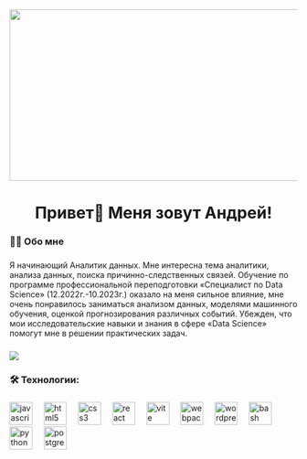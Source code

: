 
<div align="center">
  <img src="https://media.giphy.com/media/dWesBcTLavkZuG35MI/giphy.gif" width="600" height="300"/>
</div>

###

<h1 align="center">Привет👋 Меня зовут Андрей!</h1>

###

<h3 align="left">👩‍💻  Обо мне</h3>

###

<p align="left">Я начинающий Аналитик данных. Мне интересна тема аналитики, анализа данных, поиска причинно-следственных связей. Обучение по программе профессиональной переподготовки «Cпециалист по Data Science» (12.2022г.-10.2023г.) оказало на меня сильное влияние, мне очень понравилось заниматься анализом данных, моделями машинного обучения, оценкой прогнозирования различных событий.
Убежден, что мои исследовательские навыки и знания в сфере «Data Science» помогут мне в решении практических задач.</p>

###

![](https://komarev.com/ghpvc/?username=your-github-username&style=flat-square)

###

<h3 align="left">🛠 Технологии:</h3>

###

<div align="left">
  <img src="https://cdn.jsdelivr.net/gh/devicons/devicon/icons/javascript/javascript-original.svg" height="40" alt="javascript logo"  />
  <img width="12" />
  <img src="https://cdn.jsdelivr.net/gh/devicons/devicon/icons/html5/html5-original.svg" height="40" alt="html5 logo"  />
  <img width="12" />
  <img src="https://cdn.jsdelivr.net/gh/devicons/devicon/icons/css3/css3-original.svg" height="40" alt="css3 logo"  />
  <img width="12" />
  <img src="https://cdn.jsdelivr.net/gh/devicons/devicon/icons/react/react-original.svg" height="40" alt="react logo"  />
  <img width="12" />
  <img src="https://skillicons.dev/icons?i=vite" height="40" alt="vite logo"  />
  <img width="12" />
  <img src="https://cdn.simpleicons.org/webpack/8DD6F9" height="40" alt="webpack logo"  />
  <img width="12" />
  <img src="https://skillicons.dev/icons?i=wordpress" height="40" alt="wordpress logo"  />
  <img width="12" />
  <img src="https://cdn.simpleicons.org/gnubash/4EAA25" height="40" alt="bash logo"  />
  <img width="12" />
  <img src="https://skillicons.dev/icons?i=py" height="40" alt="python logo"  />
  <img width="12" />
  <img src="https://skillicons.dev/icons?i=postgres" height="40" alt="postgresql logo"  />
</div>

